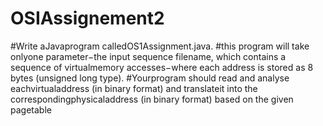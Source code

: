 # OSIAssignement2
#Write aJavaprogram calledOS1Assignment.java.
#this program will take onlyone parameter−the input sequence filename, which contains a sequence of virtualmemory accesses−where each address is stored as 8 bytes (unsigned long type). 
#Yourprogram should read and analyse eachvirtualaddress (in binary format) and translateit into the correspondingphysicaladdress (in binary format) based on the given pagetable

